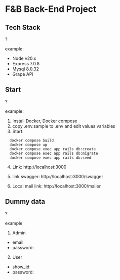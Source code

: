 # F&B Back-End Project

## Tech Stack
?

example:
- Node v20.x 
- Express 7.0.8
- Mysql 8.0.32
- Grape API

## Start
?

example:
1. Install Docker, Docker compose
2. copy .env.sample to .env and edit values variables
3. Start:

```
  docker compose build
  docker compose up
  docker compose exec app rails db:create
  docker compose exec app rails db:migrate
  docker compose exec app rails db:seed
```

4. Link: http://localhost:3000

5. link swagger: http://localhost:3000/swagger

6. Local mail link: http://localhost:3000/mailer

## Dummy data
?

example
1. Admin

- email: 
- password: 

2. User

- show_id: 
- password: 
